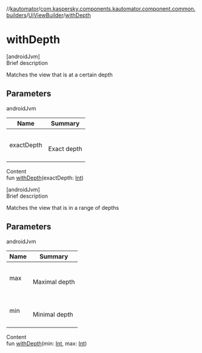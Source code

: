 //[kautomator](../../index.md)/[com.kaspersky.components.kautomator.component.common.builders](../index.md)/[UiViewBuilder](index.md)/[withDepth](with-depth.md)



# withDepth  
[androidJvm]  
Brief description  


Matches the view that is at a certain depth



## Parameters  
  
androidJvm  
  
|  Name|  Summary| 
|---|---|
| exactDepth| <br><br>Exact depth<br><br>
  
  
Content  
fun [withDepth](with-depth.md)(exactDepth: [Int](https://kotlinlang.org/api/latest/jvm/stdlib/kotlin/-int/index.html))  


[androidJvm]  
Brief description  


Matches the view that is in a range of depths



## Parameters  
  
androidJvm  
  
|  Name|  Summary| 
|---|---|
| max| <br><br>Maximal depth<br><br>
| min| <br><br>Minimal depth<br><br>
  
  
Content  
fun [withDepth](with-depth.md)(min: [Int](https://kotlinlang.org/api/latest/jvm/stdlib/kotlin/-int/index.html), max: [Int](https://kotlinlang.org/api/latest/jvm/stdlib/kotlin/-int/index.html))  




